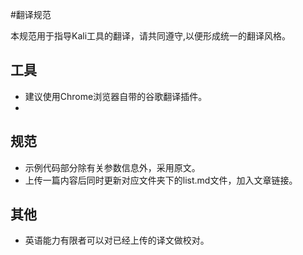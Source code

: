 #翻译规范

本规范用于指导Kali工具的翻译，请共同遵守,以便形成统一的翻译风格。

## 工具

- 建议使用Chrome浏览器自带的谷歌翻译插件。
- 
## 规范
- 示例代码部分除有关参数信息外，采用原文。
- 上传一篇内容后同时更新对应文件夹下的list.md文件，加入文章链接。


## 其他
- 英语能力有限者可以对已经上传的译文做校对。
